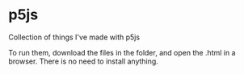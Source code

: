 # p5js
Collection of things I've made with p5js

To run them, download the files in the folder, and open the .html in a browser. There is no need to install anything.
